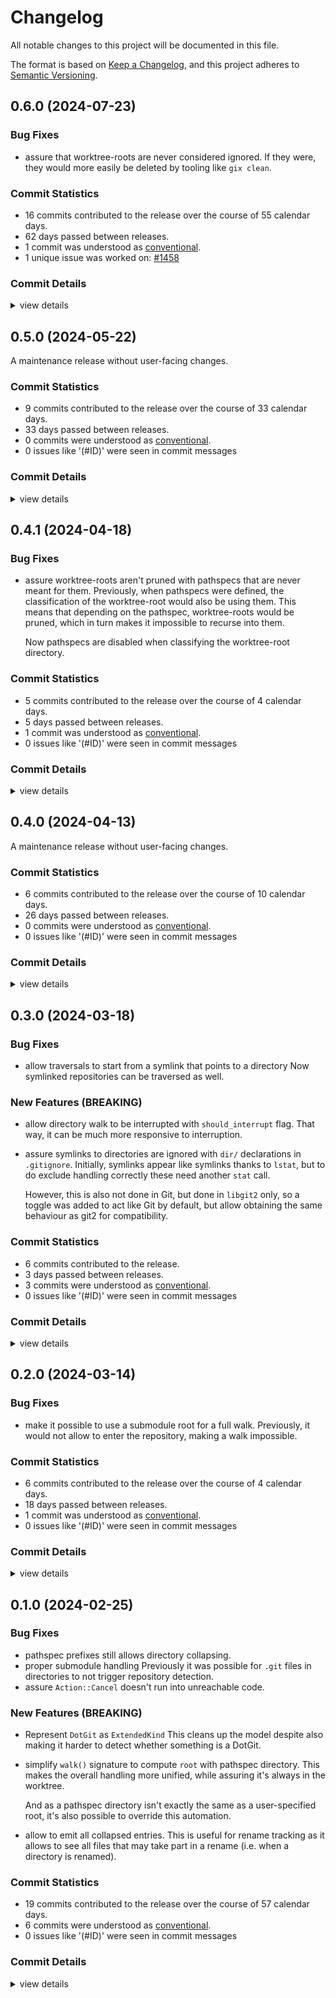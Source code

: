 # Changelog

All notable changes to this project will be documented in this file.

The format is based on [Keep a Changelog](https://keepachangelog.com/en/1.0.0/),
and this project adheres to [Semantic Versioning](https://semver.org/spec/v2.0.0.html).

## 0.6.0 (2024-07-23)

### Bug Fixes

 - <csr-id-1e92d1ed3f23e9de84203252d64e701e2c7fb941/> assure that worktree-roots are never considered ignored.
   If they were, they would more easily be deleted by tooling like `gix clean`.

### Commit Statistics

<csr-read-only-do-not-edit/>

 - 16 commits contributed to the release over the course of 55 calendar days.
 - 62 days passed between releases.
 - 1 commit was understood as [conventional](https://www.conventionalcommits.org).
 - 1 unique issue was worked on: [#1458](https://github.com/Byron/gitoxide/issues/1458)

### Commit Details

<csr-read-only-do-not-edit/>

<details><summary>view details</summary>

 * **[#1458](https://github.com/Byron/gitoxide/issues/1458)**
    - Assure that worktree-roots are never considered ignored. ([`1e92d1e`](https://github.com/Byron/gitoxide/commit/1e92d1ed3f23e9de84203252d64e701e2c7fb941))
    - Add tests that show what happens with allow-lists and `/` in root ([`1ebd6c7`](https://github.com/Byron/gitoxide/commit/1ebd6c71457b292cdef97c218fb3e4176d10d502))
 * **Uncategorized**
    - Update manifests (by cargo-smart-release) ([`0470df3`](https://github.com/Byron/gitoxide/commit/0470df3b8ebb136b219f0057f1e9a7031975cce5))
    - Prepare changelog prior to release ([`99c00cc`](https://github.com/Byron/gitoxide/commit/99c00cc3ae9827555e2e1162328bc57038619d1f))
    - Merge branch 'fixes' ([`b4dba1c`](https://github.com/Byron/gitoxide/commit/b4dba1c187baba44ee927daa538783f7f424b2f2))
    - Release gix-path v0.10.9 ([`15f1cf7`](https://github.com/Byron/gitoxide/commit/15f1cf76764221d14afa66d03a6528b19b9c30c9))
    - Release gix-actor v0.31.4, gix-object v0.42.3 ([`bf3d82a`](https://github.com/Byron/gitoxide/commit/bf3d82abc7c875109f9a5d6b6713ce68153b6456))
    - Merge branch 'heredocs' ([`7330844`](https://github.com/Byron/gitoxide/commit/73308446e5ffee053af35b108e3d49c71db31e99))
    - Use `<<` rather than `<<-` heredoc operator ([`2641f8b`](https://github.com/Byron/gitoxide/commit/2641f8b36008ade04d59d76bd6d546005ad76a21))
    - Release gix-path v0.10.8 ([`8d89b86`](https://github.com/Byron/gitoxide/commit/8d89b865c84d1fb153d93343d1ce4e1d64e53541))
    - Merge branch 'tar-only' ([`1dfa90d`](https://github.com/Byron/gitoxide/commit/1dfa90d641306b4099a6ecd52e2056b231467807))
    - Remove binary files in favor of `tar` files ([`dcab79a`](https://github.com/Byron/gitoxide/commit/dcab79a6958cbf5cd69184c24497dc27c6f94961))
    - Merge branch 'main' into config-key-take-2 ([`9fa1054`](https://github.com/Byron/gitoxide/commit/9fa1054a01071180d7b08c8c2b5bd61e9d0d32da))
    - Merge pull request #1361 from EliahKagan/freebsd ([`9c65d98`](https://github.com/Byron/gitoxide/commit/9c65d9886328f53129b966aecdc91644297c54be))
    - Make bash script shebangs more portable ([`68cbea8`](https://github.com/Byron/gitoxide/commit/68cbea815aa979acb0b86943db83ab77bbc728c4))
    - Release gix-fs v0.11.1, gix-glob v0.16.3 ([`2cefe77`](https://github.com/Byron/gitoxide/commit/2cefe77203131878d0d8f5346f20f0e25b76cbea))
</details>

## 0.5.0 (2024-05-22)

A maintenance release without user-facing changes.

### Commit Statistics

<csr-read-only-do-not-edit/>

 - 9 commits contributed to the release over the course of 33 calendar days.
 - 33 days passed between releases.
 - 0 commits were understood as [conventional](https://www.conventionalcommits.org).
 - 0 issues like '(#ID)' were seen in commit messages

### Commit Details

<csr-read-only-do-not-edit/>

<details><summary>view details</summary>

 * **Uncategorized**
    - Release gix-features v0.38.2, gix-actor v0.31.2, gix-validate v0.8.5, gix-object v0.42.2, gix-command v0.3.7, gix-filter v0.11.2, gix-fs v0.11.0, gix-revwalk v0.13.1, gix-traverse v0.39.1, gix-worktree-stream v0.13.0, gix-archive v0.13.0, gix-tempfile v14.0.0, gix-lock v14.0.0, gix-ref v0.44.0, gix-config v0.37.0, gix-prompt v0.8.5, gix-index v0.33.0, gix-worktree v0.34.0, gix-diff v0.44.0, gix-discover v0.32.0, gix-pathspec v0.7.5, gix-dir v0.5.0, gix-macros v0.1.5, gix-mailmap v0.23.1, gix-negotiate v0.13.1, gix-pack v0.51.0, gix-odb v0.61.0, gix-transport v0.42.1, gix-protocol v0.45.1, gix-revision v0.27.1, gix-status v0.10.0, gix-submodule v0.11.0, gix-worktree-state v0.11.0, gix v0.63.0, gitoxide-core v0.38.0, gitoxide v0.36.0, safety bump 19 crates ([`4f98e94`](https://github.com/Byron/gitoxide/commit/4f98e94e0e8b79ed2899b35bef40f3c30b3025b0))
    - Adjust changelogs prior to release ([`9511416`](https://github.com/Byron/gitoxide/commit/9511416a6cd0c571233f958c165329c8705c2498))
    - Merge branch 'various-fixes' ([`d6cd449`](https://github.com/Byron/gitoxide/commit/d6cd44930fb204b06e2b70fc6965e7705530c47a))
    - Merge pull request from GHSA-7w47-3wg8-547c ([`79dce79`](https://github.com/Byron/gitoxide/commit/79dce79c62f6072aa2653780d590dc3993dfa401))
    - Address review comments ([`fcc3b69`](https://github.com/Byron/gitoxide/commit/fcc3b69867db1628f6a44d0e0dad8f7417f566bc))
    - Adapt to changes in `gix-worktree` ([`1ca6a3c`](https://github.com/Byron/gitoxide/commit/1ca6a3ce22887c7eb42ec3e0a19f6e1202715745))
    - Merge branch 'status' ([`68fd5b3`](https://github.com/Byron/gitoxide/commit/68fd5b34e1214d5c2cc7d00dd06e19ee86c00c66))
    - Cleanup path classificaiton after fixes in `gix-pathspec` ([`44a2e00`](https://github.com/Byron/gitoxide/commit/44a2e005ea8241d026ae542dd4a71cfb6cfd8308))
    - Merge branch 'cargo-fixes' ([`977346e`](https://github.com/Byron/gitoxide/commit/977346ee61de6207c66f3de003db6e8c722fb81c))
</details>

## 0.4.1 (2024-04-18)

### Bug Fixes

 - <csr-id-7f2f3ff8adbecd631c2b4513995d6c94b21742eb/> assure worktree-roots aren't pruned with pathspecs that are never meant for them.
   Previously, when pathspecs were defined, the classification of the worktree-root
   would also be using them. This means that depending on the pathspec, worktree-roots would
   be pruned, which in turn makes it impossible to recurse into them.
   
   Now pathspecs are disabled when classifying the worktree-root directory.

### Commit Statistics

<csr-read-only-do-not-edit/>

 - 5 commits contributed to the release over the course of 4 calendar days.
 - 5 days passed between releases.
 - 1 commit was understood as [conventional](https://www.conventionalcommits.org).
 - 0 issues like '(#ID)' were seen in commit messages

### Commit Details

<csr-read-only-do-not-edit/>

<details><summary>view details</summary>

 * **Uncategorized**
    - Release gix-index v0.32.1, gix-pathspec v0.7.4, gix-worktree v0.33.1, gix-dir v0.4.1 ([`54ac559`](https://github.com/Byron/gitoxide/commit/54ac55946bb04635cd74582a1ce2e4bee70f2e60))
    - Prepare changelog prior to `gix-dir` patch release ([`6ca6fa6`](https://github.com/Byron/gitoxide/commit/6ca6fa69b5c21c8d8e9e07e21558e98201504cda))
    - Assure worktree-roots aren't pruned with pathspecs that are never meant for them. ([`7f2f3ff`](https://github.com/Byron/gitoxide/commit/7f2f3ff8adbecd631c2b4513995d6c94b21742eb))
    - Merge pull request #1345 from EliahKagan/shell-scripts ([`fe24c89`](https://github.com/Byron/gitoxide/commit/fe24c89e326670deaa3aaa643276d612d866072e))
    - Add missing +x bit on scripts that are run and not sourced ([`41bf65a`](https://github.com/Byron/gitoxide/commit/41bf65adef6f7d2cdd28fede262173ec7ba10822))
</details>

## 0.4.0 (2024-04-13)

A maintenance release without user-facing changes.

### Commit Statistics

<csr-read-only-do-not-edit/>

 - 6 commits contributed to the release over the course of 10 calendar days.
 - 26 days passed between releases.
 - 0 commits were understood as [conventional](https://www.conventionalcommits.org).
 - 0 issues like '(#ID)' were seen in commit messages

### Commit Details

<csr-read-only-do-not-edit/>

<details><summary>view details</summary>

 * **Uncategorized**
    - Release gix-trace v0.1.9, gix-utils v0.1.12, gix-packetline-blocking v0.17.4, gix-filter v0.11.1, gix-fs v0.10.2, gix-traverse v0.39.0, gix-worktree-stream v0.12.0, gix-archive v0.12.0, gix-config v0.36.1, gix-url v0.27.3, gix-index v0.32.0, gix-worktree v0.33.0, gix-diff v0.43.0, gix-pathspec v0.7.3, gix-dir v0.4.0, gix-pack v0.50.0, gix-odb v0.60.0, gix-transport v0.42.0, gix-protocol v0.45.0, gix-status v0.9.0, gix-worktree-state v0.10.0, gix v0.62.0, gix-fsck v0.4.0, gitoxide-core v0.37.0, gitoxide v0.35.0, safety bump 14 crates ([`095c673`](https://github.com/Byron/gitoxide/commit/095c6739b2722a8b9af90776b435ef2da454c0e6))
    - Prepare changelogs prior to release ([`5755271`](https://github.com/Byron/gitoxide/commit/57552717f46f96c35ba4ddc0a64434354ef845e9))
    - Merge pull request #1341 from szepeviktor/typos ([`55f379b`](https://github.com/Byron/gitoxide/commit/55f379bc47065822d078393d83d30c0835a89782))
    - Fix typos ([`f72ecce`](https://github.com/Byron/gitoxide/commit/f72ecce45babcad2a0c9b73c79d01ff502907a57))
    - Merge pull request #1334 from EliahKagan/nonstandard-worktree ([`37732fb`](https://github.com/Byron/gitoxide/commit/37732fb13efdff5a1b8a836943e9e575196724b5))
    - Let nonstandard worktree fixtures work even if Git < 2.37.2 ([`01d6be9`](https://github.com/Byron/gitoxide/commit/01d6be997fced8695b60d0dc206f87e542037a8d))
</details>

## 0.3.0 (2024-03-18)

### Bug Fixes

 - <csr-id-e7e91cfaed6d40a773a65fc077b99d2e26bb28f5/> allow traversals to start from a symlink that points to a directory
   Now symlinked repositories can be traversed as well.

### New Features (BREAKING)

 - <csr-id-35b74e7992a5a732b5ae8dbdc264479a91b1d60d/> allow directory walk to be interrupted with `should_interrupt` flag.
   That way, it can be much more responsive to interruption.
 - <csr-id-cd0c8af78fd7a4f06e33ec2ce06b094b5a490877/> assure symlinks to directories are ignored with `dir/` declarations in `.gitignore`.
   Initially, symlinks appear like symlinks thanks to `lstat`, but to do
   exclude handling correctly these need another `stat` call.
   
   However, this is also not done in Git, but done in `libgit2` only,
   so a toggle was added to act like Git by default, but allow obtaining
   the same behaviour as git2 for compatibility.

### Commit Statistics

<csr-read-only-do-not-edit/>

 - 6 commits contributed to the release.
 - 3 days passed between releases.
 - 3 commits were understood as [conventional](https://www.conventionalcommits.org).
 - 0 issues like '(#ID)' were seen in commit messages

### Commit Details

<csr-read-only-do-not-edit/>

<details><summary>view details</summary>

 * **Uncategorized**
    - Release gix-actor v0.31.1, gix-object v0.42.1, gix-index v0.31.1, gix-pathspec v0.7.2, gix-dir v0.3.0, gix-status v0.8.0, gix v0.61.0, safety bump 2 crates ([`155cc45`](https://github.com/Byron/gitoxide/commit/155cc45730b259e662d7c4be42a469a3af3750e1))
    - Prepare changelog prior to release ([`129ba3d`](https://github.com/Byron/gitoxide/commit/129ba3deccc9ada0dc571466458845939502763d))
    - Merge branch 'improvements-for-cargo' ([`41cd53e`](https://github.com/Byron/gitoxide/commit/41cd53e2af76e35e047aac4eca6324774df4cb50))
    - Allow directory walk to be interrupted with `should_interrupt` flag. ([`35b74e7`](https://github.com/Byron/gitoxide/commit/35b74e7992a5a732b5ae8dbdc264479a91b1d60d))
    - Allow traversals to start from a symlink that points to a directory ([`e7e91cf`](https://github.com/Byron/gitoxide/commit/e7e91cfaed6d40a773a65fc077b99d2e26bb28f5))
    - Assure symlinks to directories are ignored with `dir/` declarations in `.gitignore`. ([`cd0c8af`](https://github.com/Byron/gitoxide/commit/cd0c8af78fd7a4f06e33ec2ce06b094b5a490877))
</details>

## 0.2.0 (2024-03-14)

### Bug Fixes

 - <csr-id-434f5434d7242f7f3d6b595f767195c51a3acd86/> make it possible to use a submodule root for a full walk.
   Previously, it would not allow to enter the repository, making
   a walk impossible.

### Commit Statistics

<csr-read-only-do-not-edit/>

 - 6 commits contributed to the release over the course of 4 calendar days.
 - 18 days passed between releases.
 - 1 commit was understood as [conventional](https://www.conventionalcommits.org).
 - 0 issues like '(#ID)' were seen in commit messages

### Commit Details

<csr-read-only-do-not-edit/>

<details><summary>view details</summary>

 * **Uncategorized**
    - Release gix-date v0.8.5, gix-hash v0.14.2, gix-trace v0.1.8, gix-utils v0.1.11, gix-features v0.38.1, gix-actor v0.31.0, gix-validate v0.8.4, gix-object v0.42.0, gix-path v0.10.7, gix-glob v0.16.2, gix-quote v0.4.12, gix-attributes v0.22.2, gix-command v0.3.6, gix-filter v0.11.0, gix-fs v0.10.1, gix-chunk v0.4.8, gix-commitgraph v0.24.2, gix-hashtable v0.5.2, gix-revwalk v0.13.0, gix-traverse v0.38.0, gix-worktree-stream v0.11.0, gix-archive v0.11.0, gix-config-value v0.14.6, gix-tempfile v13.1.1, gix-lock v13.1.1, gix-ref v0.43.0, gix-sec v0.10.6, gix-config v0.36.0, gix-prompt v0.8.4, gix-url v0.27.2, gix-credentials v0.24.2, gix-ignore v0.11.2, gix-bitmap v0.2.11, gix-index v0.31.0, gix-worktree v0.32.0, gix-diff v0.42.0, gix-discover v0.31.0, gix-pathspec v0.7.1, gix-dir v0.2.0, gix-macros v0.1.4, gix-mailmap v0.23.0, gix-negotiate v0.13.0, gix-pack v0.49.0, gix-odb v0.59.0, gix-packetline v0.17.4, gix-transport v0.41.2, gix-protocol v0.44.2, gix-revision v0.27.0, gix-refspec v0.23.0, gix-status v0.7.0, gix-submodule v0.10.0, gix-worktree-state v0.9.0, gix v0.60.0, safety bump 26 crates ([`b050327`](https://github.com/Byron/gitoxide/commit/b050327e76f234b19be921b78b7b28e034319fdb))
    - Prepare changelogs prior to release ([`52c3bbd`](https://github.com/Byron/gitoxide/commit/52c3bbd36b9e94a0f3a78b4ada84d0c08eba27f6))
    - Merge branch 'status' ([`3e5c974`](https://github.com/Byron/gitoxide/commit/3e5c974dd62ac134711c6c2f5a5490187a6ea55e))
    - Keep lower-bound of `thiserror` low in `gix-dir` ([`917634f`](https://github.com/Byron/gitoxide/commit/917634fa694a1e91d37f6407e57ae96b3b0aec4b))
    - Fix lints for nightly, and clippy ([`f8ce3d0`](https://github.com/Byron/gitoxide/commit/f8ce3d0721b6a53713a9392f2451874f520bc44c))
    - Make it possible to use a submodule root for a full walk. ([`434f543`](https://github.com/Byron/gitoxide/commit/434f5434d7242f7f3d6b595f767195c51a3acd86))
</details>

## 0.1.0 (2024-02-25)

### Bug Fixes

 - <csr-id-95d10ee9371196cbcb8e599d28d9d05fa8b68221/> pathspec prefixes still allows directory collapsing.
 - <csr-id-dc200bf6f2cb10b6f0e45dd83bf9f82173cbb04f/> proper submodule handling
   Previously it was possible for `.git` files in directories to
   not trigger repository detection.
 - <csr-id-c04954a89dfdd8c230050b6175e2a132c73bdbfa/> assure `Action::Cancel` doesn't run into unreachable code.

### New Features (BREAKING)

 - <csr-id-bd5f44925306aa342b2b1c547779799b72372212/> Represent `DotGit` as `ExtendedKind`
   This cleans up the model despite also making it harder to detect
   whether something is a DotGit.
 - <csr-id-b6ea37a4d20e008c0b447090992c6aade0191265/> simplify `walk()` signature to compute `root` with pathspec directory.
   This makes the overall handling more unified, while assuring it's always
   in the worktree.
   
   And as a pathspec directory isn't exactly the same as a user-specified root,
   it's also possible to override this automation.
 - <csr-id-4567dbb2abf3d05bebe2206afafc40002a376d26/> allow to emit all collapsed entries.
   This is useful for rename tracking as it allows to see all files
   that may take part in a rename (i.e. when a directory is renamed).

### Commit Statistics

<csr-read-only-do-not-edit/>

 - 19 commits contributed to the release over the course of 57 calendar days.
 - 6 commits were understood as [conventional](https://www.conventionalcommits.org).
 - 0 issues like '(#ID)' were seen in commit messages

### Commit Details

<csr-read-only-do-not-edit/>

<details><summary>view details</summary>

 * **Uncategorized**
    - Release gix-date v0.8.4, gix-utils v0.1.10, gix-actor v0.30.1, gix-object v0.41.1, gix-path v0.10.6, gix-glob v0.16.1, gix-quote v0.4.11, gix-attributes v0.22.1, gix-command v0.3.5, gix-filter v0.10.0, gix-commitgraph v0.24.1, gix-worktree-stream v0.10.0, gix-archive v0.10.0, gix-config-value v0.14.5, gix-ref v0.42.0, gix-sec v0.10.5, gix-config v0.35.0, gix-prompt v0.8.3, gix-url v0.27.1, gix-credentials v0.24.1, gix-ignore v0.11.1, gix-index v0.30.0, gix-worktree v0.31.0, gix-diff v0.41.0, gix-discover v0.30.0, gix-pathspec v0.7.0, gix-dir v0.1.0, gix-pack v0.48.0, gix-odb v0.58.0, gix-transport v0.41.1, gix-protocol v0.44.1, gix-revision v0.26.1, gix-refspec v0.22.1, gix-status v0.6.0, gix-submodule v0.9.0, gix-worktree-state v0.8.0, gix v0.59.0, gix-fsck v0.3.0, gitoxide-core v0.36.0, gitoxide v0.34.0, safety bump 10 crates ([`45b4470`](https://github.com/Byron/gitoxide/commit/45b447045bc826f252129c300c531acde2652c64))
    - Prepare changelogs prior to release ([`f2e111f`](https://github.com/Byron/gitoxide/commit/f2e111f768fc1bc6182355261c20b63610cffec7))
    - Merge branch 'status' ([`d53504a`](https://github.com/Byron/gitoxide/commit/d53504a1fad41cec7b6ca2a4abb7f185d8941e3f))
    - Make it even harder to remove your own CWD ([`4d5767c`](https://github.com/Byron/gitoxide/commit/4d5767cd394d755104aa7f0c1ed5b8e01bf74b12))
    - Assure that we don't artificially make non-recursable directories visible ([`1a26732`](https://github.com/Byron/gitoxide/commit/1a26732fe897161f9bfa397efdb07aa57f3c7341))
    - Represent `DotGit` as `ExtendedKind` ([`bd5f449`](https://github.com/Byron/gitoxide/commit/bd5f44925306aa342b2b1c547779799b72372212))
    - Pathspec prefixes still allows directory collapsing. ([`95d10ee`](https://github.com/Byron/gitoxide/commit/95d10ee9371196cbcb8e599d28d9d05fa8b68221))
    - Merge branch 'status' ([`bb48c4c`](https://github.com/Byron/gitoxide/commit/bb48c4ce22650b8c76af3b147e252ebe7cedb205))
    - More natural top-level handling ([`44ccc67`](https://github.com/Byron/gitoxide/commit/44ccc67a5b4a481f769399c41f0d3fc956fd8ec8))
    - Simplify `walk()` signature to compute `root` with pathspec directory. ([`b6ea37a`](https://github.com/Byron/gitoxide/commit/b6ea37a4d20e008c0b447090992c6aade0191265))
    - Allow to emit all collapsed entries. ([`4567dbb`](https://github.com/Byron/gitoxide/commit/4567dbb2abf3d05bebe2206afafc40002a376d26))
    - Proper submodule handling ([`dc200bf`](https://github.com/Byron/gitoxide/commit/dc200bf6f2cb10b6f0e45dd83bf9f82173cbb04f))
    - Assure `Action::Cancel` doesn't run into unreachable code. ([`c04954a`](https://github.com/Byron/gitoxide/commit/c04954a89dfdd8c230050b6175e2a132c73bdbfa))
    - Merge branch 'status' ([`b8def77`](https://github.com/Byron/gitoxide/commit/b8def77e91ddc82a39ec342b89f558702a8f1d8c))
    - Make sure that `*foo*` prefixes don't end up matching any directory. ([`482d6f3`](https://github.com/Byron/gitoxide/commit/482d6f3f773fd74ddcea4be0b36ebea89017397a))
    - Merge branch 'dirwalk' ([`face359`](https://github.com/Byron/gitoxide/commit/face359443ba33e8985ec1525d5ec38b743ea7a9))
    - Implementation of the Git-style directory walk. ([`3252cfd`](https://github.com/Byron/gitoxide/commit/3252cfd570b0c0897c51939e1a8c45b35c861c53))
    - Merge branch 'gix-status' ([`c3983c6`](https://github.com/Byron/gitoxide/commit/c3983c6b8d63d85ec713ae8d661723f9cf0bd55b))
    - Initial version of the `gix-dir` crate ([`22acf0d`](https://github.com/Byron/gitoxide/commit/22acf0def5c62563300aa8eaef01cb94bcd15645))
</details>

